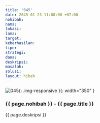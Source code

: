 ```yaml
---
title: '045'
date: 2045-01-23 11:08:00 +07:00
nohibah: 
nama: 
lokasi: 
lama: 
target: 
keberhasilan: 
tipe: 
strategi: 
dana: 
deskripsi: 
masalah: 
solusi: 
layout: hibah
---
```


![045](/static/img/hibahcms/045.png){: .img-responsive }{: width="350" }

### {{ page.nohibah }} - {{ page.title }}

{{ page.deskripsi }}
